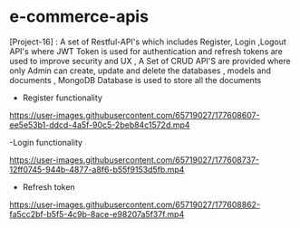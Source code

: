# e-commerce-apis
[Project-16] : A set of Restful-API's which includes Register, Login ,Logout API's where JWT Token is used for authentication and refresh tokens are used to improve security and UX , A Set of CRUD API'S are provided where only Admin can create, update and delete the databases , models and documents , MongoDB Database is used to store all the documents

- Register functionality

https://user-images.githubusercontent.com/65719027/177608607-ee5e53b1-ddcd-4a5f-90c5-2beb84c1572d.mp4

-Login functionality

https://user-images.githubusercontent.com/65719027/177608737-12ff0745-944b-4877-a8f6-b55f9153d5fb.mp4

- Refresh token 

https://user-images.githubusercontent.com/65719027/177608862-fa5cc2bf-b5f5-4c9b-8ace-e98207a5f37f.mp4



